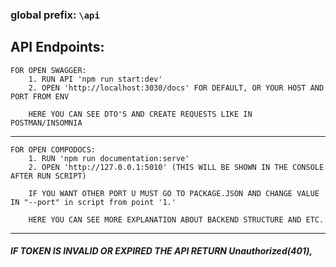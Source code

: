 ### __global prefix__: ```\api```

## API Endpoints:

    FOR OPEN SWAGGER:
        1. RUN API 'npm run start:dev'
        2. OPEN 'http://localhost:3030/docs' FOR DEFAULT, OR YOUR HOST AND PORT FROM ENV
        
        HERE YOU CAN SEE DTO'S AND CREATE REQUESTS LIKE IN POSTMAN/INSOMNIA

---

    FOR OPEN COMPODOCS:
        1. RUN 'npm run documentation:serve'
        2. OPEN 'http://127.0.0.1:5010' (THIS WILL BE SHOWN IN THE CONSOLE AFTER RUN SCRIPT)

        IF YOU WANT OTHER PORT U MUST GO TO PACKAGE.JSON AND CHANGE VALUE IN "--port" in script from point '1.'
   
        HERE YOU CAN SEE MORE EXPLANATION ABOUT BACKEND STRUCTURE AND ETC.

---

##### IF TOKEN IS INVALID OR EXPIRED THE API RETURN Unauthorized(401),